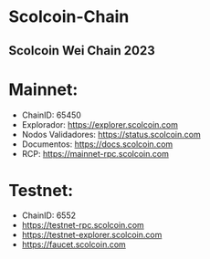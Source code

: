 # Scolcoin-Chain

## Scolcoin Wei Chain 2023
# Mainnet:
- ChainID: 65450
- Explorador: https://explorer.scolcoin.com
- Nodos Validadores: https://status.scolcoin.com
- Documentos: https://docs.scolcoin.com
- RCP: https://mainnet-rpc.scolcoin.com

# Testnet:
- ChainID: 6552
- https://testnet-rpc.scolcoin.com
- https://testnet-explorer.scolcoin.com
- https://faucet.scolcoin.com
